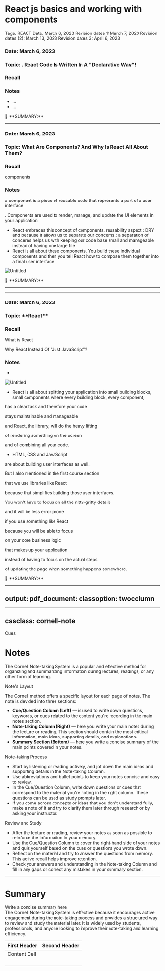 # React js basics and working with components

Tags: REACT
Date: March 6, 2023
Revision dates 1: March 7, 2023
Revision dates (2): March 13, 2023
Revision dates 3: April 6, 2023

### Date: March 6, 2023

### Topic: . React Code Is Written In A "Declarative Way"!

### Recall

### Notes

- ...
- ...

<aside>
📌 **SUMMARY:**

</aside>

---

### Date: March 6, 2023

### Topic: What Are Components? And Why Is React All About Them?

### Recall

components

### Notes

a component is a piece of reusable code that represents a part of a user interface

. Components are used to render, manage, and update the UI elements in your application

- React embraces this concept of components.
  reusability aspect :
  DRY
  and because it allows us to separate our concerns.:
  a separation of concerns helps us
  with keeping our code base small and manageable
  instead of having one large file
- React is all about these components.
  You build these individual components
  and then you tell React how to compose them together
  into a final user interface

![Untitled](React%20js%20basics%20and%20working%20with%20components%20fcb3e689f984425daf9b3345c78aedb7/Untitled.png)

<aside>
📌 **SUMMARY:**

</aside>

---

---

### Date: March 6, 2023

### Topic: \***\*React\*\***

### Recall

What is React

Why React Instead Of "Just JavaScript"?

### Notes

-

![Untitled](React%20js%20basics%20and%20working%20with%20components%20fcb3e689f984425daf9b3345c78aedb7/Untitled%201.png)

- React is all about splitting your application into small building blocks, small components where every building block, every component,

has a clear task and therefore your code

stays maintainable and manageable

and React, the library, will do the heavy lifting

of rendering something on the screen

and of combining all your code.

- HTML, CSS and JavaScript

are about building user interfaces as well.

But I also mentioned in the first course section

that we use libraries like React

because that simplifies building those user interfaces.

You won't have to focus on all the nitty-gritty details

and it will be less error prone

if you use something like React

because you will be able to focus

on your core business logic

that makes up your application

instead of having to focus on the actual steps

of updating the page when something happens somewhere.

<aside>
📌 **SUMMARY:**

</aside>










---
output:
  pdf_document:
classoption: twocolumn
---

---
cssclass: cornell-note
---

<div class="cues-header">Cues</div>

# Notes

The Cornell Note-taking System is a popular and effective method for organizing and summarizing information during lectures, readings, or any other form of learning.

<aside>Note's Layout</aside>

The Cornell method offers a specific layout for each page of notes. The note is devided into three sections: 
- **Cue/Question Column (Left)** — is used to write down questions, keywords, or cues related to the content you're recording in the main notes section.
- **Note-taking Column (Right)** — here you write your main notes during the lecture or reading. This section should contain the most critical information, main ideas, supporting details, and explanations.
- **Summary Section (Bottom)** — here you write a concise summary of the main points covered in your notes.

<aside>Note-taking Process</aside>

* Start by listening or reading actively, and jot down the main ideas and supporting details in the Note-taking Column.
* Use abbreviations and bullet points to keep your notes concise and easy to review.
* In the Cue/Question Column, write down questions or cues that correspond to the material you're noting in the right column. These questions can be used as study prompts later.
* If you come across concepts or ideas that you don't understand fully, make a note of it and try to clarify them later through research or by asking your instructor.

<aside>Review and Study</aside>

* After the lecture or reading, review your notes as soon as possible to reinforce the information in your memory.
* Use the Cue/Question Column to cover the right-hand side of your notes and quiz yourself based on the cues or questions you wrote down.
* Reflect on the material and try to answer the questions from memory. This active recall helps improve retention.
* Check your answers and understanding in the Note-taking Column and fill in any gaps or correct any mistakes in your summary section.

---

# Summary

<summary>Write a concise summary here</summary>
The Cornell Note-taking System is effective because it encourages active engagement during the note-taking process and provides a structured way to review and study the material later. It is widely used by students, professionals, and anyone looking to improve their note-taking and learning efficiency.

| First Header  | Second Header |
| ------------- | ------------- |
| Content Cell  |                                                                           |
|   |                                                                           |
|   |                                                                           |
|  |                                                                           |
| |                                                                           |
